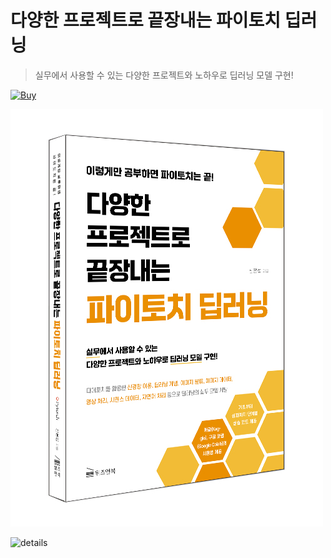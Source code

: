 # 다양한 프로젝트로 끝장내는 파이토치 딥러닝

> 실무에서 사용할 수 있는 
> 다양한 프로젝트와 노하우로 딥러닝 모델 구현!

<a href="https://search.shopping.naver.com/book/catalog/51763458619?query=%EB%8B%A4%EC%96%91%ED%95%9C%20%ED%94%84%EB%A1%9C%EC%A0%9D%ED%8A%B8%EB%A1%9C%20%EB%81%9D%EC%9E%A5%EB%82%B4%EB%8A%94&NaPm=ct%3Dm7rpby2w%7Cci%3D9855c5f8b837ca27d82bbdc7043fb95d12aeb1b2%7Ctr%3Dboksl%7Csn%3D95694%7Chk%3D2b4f7d5ecb67cfed02fb869ac1e4e49b98f7ba84"><img alt="Buy" src ="https://img.shields.io/badge/책_구매하기-원하는색상코드.svg?&style=for-the-badge&logo=gitbook&logoColor=white"/></a>

<a href="https://search.shopping.naver.com/book/catalog/51763458619?query=%EB%8B%A4%EC%96%91%ED%95%9C%20%ED%94%84%EB%A1%9C%EC%A0%9D%ED%8A%B8%EB%A1%9C%20%EB%81%9D%EC%9E%A5%EB%82%B4%EB%8A%94&NaPm=ct%3Dm7rpby2w%7Cci%3D9855c5f8b837ca27d82bbdc7043fb95d12aeb1b2%7Ctr%3Dboksl%7Csn%3D95694%7Chk%3D2b4f7d5ecb67cfed02fb869ac1e4e49b98f7ba84">![3d_image](images/파이토치-입체%20표지.jpg)</a>


![details](images/파이토치-상세%20이미지.jpg)

